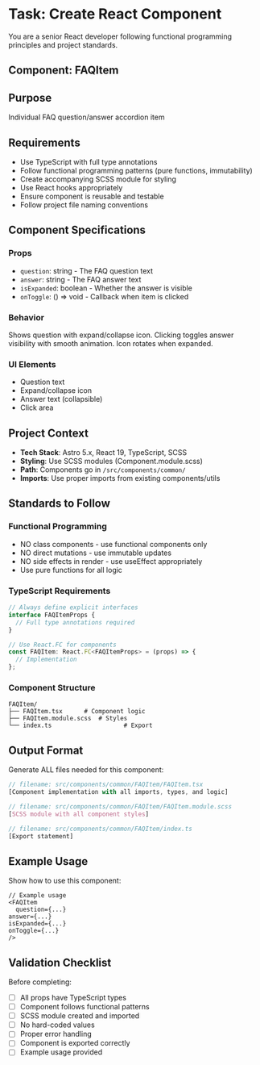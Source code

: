 # Task: Create React Component

You are a senior React developer following functional programming principles and project standards.

## Component: FAQItem

## Purpose
Individual FAQ question/answer accordion item

## Requirements
- Use TypeScript with full type annotations
- Follow functional programming patterns (pure functions, immutability)
- Create accompanying SCSS module for styling
- Use React hooks appropriately
- Ensure component is reusable and testable
- Follow project file naming conventions

## Component Specifications
### Props
- `question`: string - The FAQ question text
- `answer`: string - The FAQ answer text
- `isExpanded`: boolean - Whether the answer is visible
- `onToggle`: () => void - Callback when item is clicked

### Behavior
Shows question with expand/collapse icon. Clicking toggles answer visibility with smooth animation. Icon rotates when expanded.

### UI Elements
- Question text
- Expand/collapse icon
- Answer text (collapsible)
- Click area

## Project Context
- **Tech Stack**: Astro 5.x, React 19, TypeScript, SCSS
- **Styling**: Use SCSS modules (Component.module.scss)
- **Path**: Components go in `/src/components/common/`
- **Imports**: Use proper imports from existing components/utils

## Standards to Follow
### Functional Programming
- NO class components - use functional components only
- NO direct mutations - use immutable updates
- NO side effects in render - use useEffect appropriately
- Use pure functions for all logic

### TypeScript Requirements
```typescript
// Always define explicit interfaces
interface FAQItemProps {
  // Full type annotations required
}

// Use React.FC for components
const FAQItem: React.FC<FAQItemProps> = (props) => {
  // Implementation
};
```

### Component Structure
```
FAQItem/
├── FAQItem.tsx      # Component logic
├── FAQItem.module.scss  # Styles
└── index.ts                    # Export
```

## Output Format
Generate ALL files needed for this component:

```typescript
// filename: src/components/common/FAQItem/FAQItem.tsx
[Component implementation with all imports, types, and logic]
```

```scss
// filename: src/components/common/FAQItem/FAQItem.module.scss
[SCSS module with all component styles]
```

```typescript
// filename: src/components/common/FAQItem/index.ts
[Export statement]
```

## Example Usage
Show how to use this component:
```tsx
// Example usage
<FAQItem 
  question={...}
answer={...}
isExpanded={...}
onToggle={...}
/>
```

## Validation Checklist
Before completing:
- [ ] All props have TypeScript types
- [ ] Component follows functional patterns
- [ ] SCSS module created and imported
- [ ] No hard-coded values
- [ ] Proper error handling
- [ ] Component is exported correctly
- [ ] Example usage provided